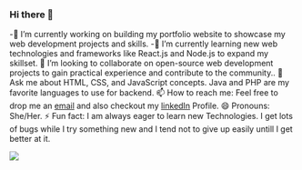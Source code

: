 ### Hi there 👋
-🔭 I’m currently working on building my portfolio website to showcase my web development projects and skills.
-🌱 I’m currently learning new web technologies and frameworks like React.js and Node.js to expand my skillset.
👯 I’m looking to collaborate on open-source web development projects to gain practical experience and contribute to the community..
💬 Ask me about HTML, CSS, and JavaScript concepts. Java and PHP are my favorite languages to use for backend.
📫 How to reach me: Feel free to drop me an [email](hellypatel.1104@gmail.com) and also checkout my [linkedIn](https://leetcode.com/helly_patel/) Profile.
😄 Pronouns: She/Her.
⚡ Fun fact: I am always eager to learn new Technologies. I get lots of bugs while I try something new and I tend not to give up easily untill I get better at it.




[![](https://github-readme-stats.vercel.app/api/top-langs/?username=hellypatel103&layout=compact)](https://github.com/hellypatel103)
